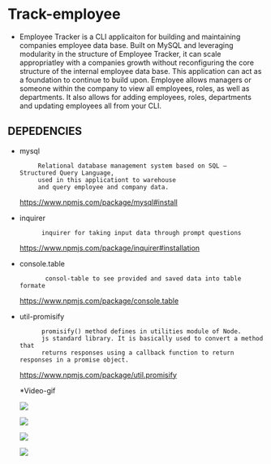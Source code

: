 # Track-employee


  * Employee Tracker is a CLI applicaiton for building and maintaining companies employee data base. Built on MySQL and leveraging modularity in the structure of Employee    Tracker, it can scale appropriatley with a companies growth without reconfiguring the core structure of the internal employee data base. This application can act as a foundation to continue to build upon. Employee allows managers or someone within the company to view all employees, roles, as well as departments. It also allows for adding employees, roles, departments and updating employees all from your CLI.



## DEPEDENCIES

*   mysql

             Relational database management system based on SQL – Structured Query Language,
             used in this applicationt to warehouse 
             and query employee and company data.

       https://www.npmjs.com/package/mysql#install


*  inquirer

             inquirer for taking input data through prompt questions 
  

     https://www.npmjs.com/package/inquirer#installation

        
*  console.table

              consol-table to see provided and saved data into table formate 

    https://www.npmjs.com/package/console.table
     
*  util-promisify

             promisify() method defines in utilities module of Node.
             js standard library. It is basically used to convert a method that 
             returns responses using a callback function to return responses in a promise object.

    https://www.npmjs.com/package/util.promisify
    
    
    
    
      *Video-gif
    
    
    
    
     ![](https://github.com/hiral271/Track-employee/blob/main/video-gif/Untitled_%20Mar%2025%2C%202021%2010_00%20PM%20(1).gif)
    
    
    
    
    
    
    
     ![](https://github.com/hiral271/Track-employee/blob/main/video-gif/Untitled_%20Mar%2025%2C%202021%2010_06%20PM%20(1).gif)
     
     
     
     
     
     
     
     ![](https://github.com/hiral271/Track-employee/blob/main/video-gif/Untitled_%20Mar%2025%2C%202021%2010_10%20PM.gif)
      
      
      
      
      
      
      
     ![](https://github.com/hiral271/Track-employee/blob/main/video-gif/re_%20Mar%2025%2C%202021%2010_27%20PM.gif)
       
       
    
    
